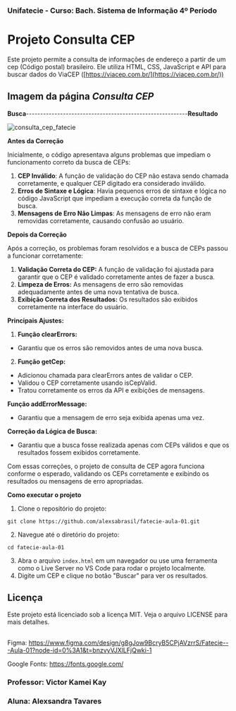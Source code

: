 ### Unifatecie -  Curso: Bach. Sistema de Informação 4º Período 

# Projeto Consulta CEP

Este projeto permite a consulta de informações de endereço a partir de um cep (Código postal) brasileiro. Ele utiliza HTML, CSS, JavaScript e API para buscar dados do ViaCEP ([https://viacep.com.br/](https://viacep.com.br/))

## Imagem da página *Consulta CEP* 

   **Busca**---------------------------------------------------------**Resultado**

![consulta_cep_fatecie](https://github.com/alexsabrasil/fatecie-aula-01/assets/113733583/82ee584b-26f1-41f8-9813-86ca7df06042)


**Antes da Correção**

Inicialmente, o código apresentava alguns problemas que impediam o funcionamento correto da busca de CEPs:

1. **CEP Inválido**: A função de validação do CEP não estava sendo chamada corretamente, e qualquer CEP digitado era considerado inválido.
2. **Erros de Sintaxe e Lógica**: Havia pequenos erros de sintaxe e lógica no código JavaScript que impediam a execução correta da função de busca.
3. **Mensagens de Erro Não Limpas**: As mensagens de erro não eram removidas corretamente, causando confusão ao usuário.
 
**Depois da Correção**

Após a correção, os problemas foram resolvidos e a busca de CEPs passou a funcionar corretamente:

1. **Validação Correta do CEP:** A função de validação foi ajustada para garantir que o CEP é validado corretamente antes de fazer a busca.
2. **Limpeza de Erros:** As mensagens de erro são removidas adequadamente antes de uma nova tentativa de busca.
3. **Exibição Correta dos Resultados:** Os resultados são exibidos corretamente na interface do usuário.

**Principais Ajustes:**

1. **Função clearErrors:**

 - Garantiu que os erros são removidos antes de uma nova busca.
   
2. **Função getCep:**

- Adicionou chamada para clearErrors antes de validar o CEP.
- Validou o CEP corretamente usando isCepValid.
- Tratou corretamente os erros da API e exibições de mensagens.

**Função addErrorMessage:**

- Garantiu que a mensagem de erro seja exibida apenas uma vez.

**Correção da Lógica de Busca:**

- Garantiu que a busca fosse realizada apenas com CEPs válidos e que os resultados fossem exibidos corretamente.

Com essas correções, o projeto de consulta de CEP agora funciona conforme o esperado, validando os CEPs corretamente e exibindo os resultados ou mensagens de erro apropriadas.

**Como executar o projeto**

1. Clone o repositório do projeto:

`git clone https://github.com/alexsabrasil/fatecie-aula-01.git` 

2. Navegue até o diretório do projeto:

`cd fatecie-aula-01`

3. Abra o arquivo `index.html` em um navegador ou use uma ferramenta como o Live Server no VS Code para rodar o projeto localmente.
4. Digite um CEP e clique no botão "Buscar" para ver os resultados.

## **Licença**

Este projeto está licenciado sob a licença MIT. Veja o arquivo LICENSE para mais detalhes.

##

Figma: https://www.figma.com/design/g8gJow9BcryB5CPjAVzrrS/Fatecie---Aula-01?node-id=0%3A1&t=bnzvyVJXlLFjQwki-1

Google Fonts: https://fonts.google.com/

### Professor: Victor Kamei Kay
### Aluna: Alexsandra Tavares
